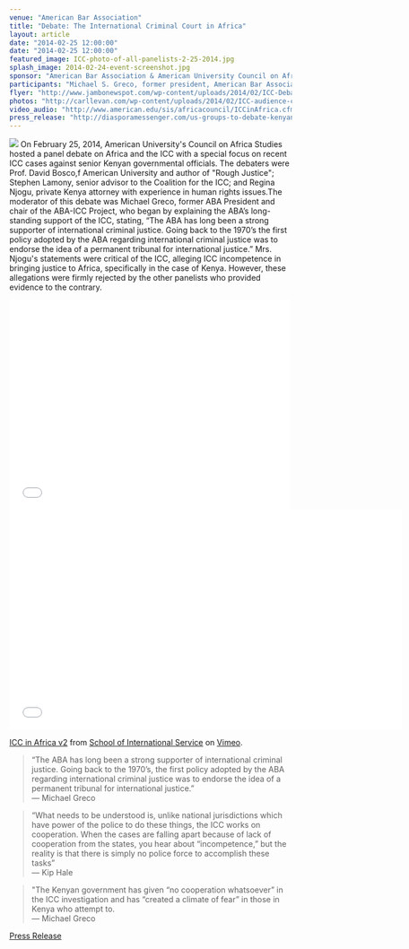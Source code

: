 ```yaml
---
venue: "American Bar Association"
title: "Debate: The International Criminal Court in Africa"
layout: article
date: "2014-02-25 12:00:00"
date: "2014-02-25 12:00:00"
featured_image: ICC-photo-of-all-panelists-2-25-2014.jpg
splash_image: 2014-02-24-event-screenshot.jpg
sponsor: "American Bar Association & American University Council on African Studies"
participants: "Michael S. Greco, former president, American Bar Association; Regina Njogu, Washington College of Law alumni, Kenyan attorney; Stephen Arthur Lamony, Senior Adviser on AU, UN, and African Situations Coalition for the ICC; David Bosco, Professor in American University’s School of International Service"
flyer: "http://www.jambonewspot.com/wp-content/uploads/2014/02/ICC-Debate-592x420.jpg"
photos: "http://carllevan.com/wp-content/uploads/2014/02/ICC-audience-cropped.jpg; http://carllevan.com/wp-content/uploads/2014/02/ICC-photo-of-all-panelists-2-25-2014.jpg" 
video_audio: "http://www.american.edu/sis/africacouncil/ICCinAfrica.cfm"
press_release: "http://diasporamessenger.com/us-groups-to-debate-kenyan-icc-cases/" 
---
```

![](http://carllevan.com/wp-content/uploads/2014/02/ICC-photo-of-all-panelists-2-25-2014.jpg) On February 25, 2014, American University's Council on Africa Studies hosted a panel debate on Africa and the ICC with a special focus on recent ICC cases against senior Kenyan governmental officials. The debaters were Prof. David Bosco,f American University and author of "Rough Justice"; Stephen Lamony, senior advisor to the Coalition for the ICC; and Regina Njogu, private Kenya attorney with experience in human rights issues.The moderator of this debate was Michael Greco, former ABA President and chair of the ABA-ICC Project, who began by explaining the ABA’s long-standing support of  the ICC, stating, “The ABA has long been a strong supporter of international criminal justice. Going back to the 1970’s the first policy adopted by the ABA regarding international criminal justice was to endorse the idea of a permanent tribunal for international justice.” Mrs. Njogu's statements were critical of the ICC, alleging ICC incompetence in bringing justice to Africa, specifically in the case of Kenya. However, these allegations were firmly rejected by the other panelists who provided evidence to the contrary.  

<iframe src="//giphy.com/embed/ToMjGpIMlROY1zj0Qxy" width="500" height="375" frameBorder="0" webkitAllowFullScreen mozallowfullscreen allowFullScreen></iframe>

<iframe src="//player.vimeo.com/video/87830365?byline=0" width="700" height="392" frameborder="0" webkitallowfullscreen mozallowfullscreen allowfullscreen></iframe> <p><a href="http://vimeo.com/87830365">ICC in Africa v2</a> from <a href="http://vimeo.com/user12560655">School of International Service</a> on <a href="https://vimeo.com">Vimeo</a>.</p>


> “The ABA has long been a strong supporter of international criminal justice. Going back to the 1970’s, the first policy adopted by the ABA regarding international criminal justice was to endorse the idea of a permanent tribunal for international justice.”  
— Michael Greco                                                                                                                        

> “What needs to be understood is, unlike national jurisdictions which have power of the police to do these things, the ICC works on cooperation. When the cases are falling apart because of lack of cooperation from the states, you hear about “incompetence,” but the reality is that there is simply no police force to accomplish these tasks”  
— Kip Hale            

> "The Kenyan government has given “no cooperation whatsoever” in the ICC investigation and has “created a climate of fear” in those in Kenya who attempt to.  
— Michael Greco

[Press Release](http://diasporamessenger.com/us-groups-to-debate-kenyan-icc-cases/)